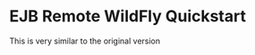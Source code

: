 EJB Remote WildFly Quickstart 
=============================

This is very similar to the original version 

